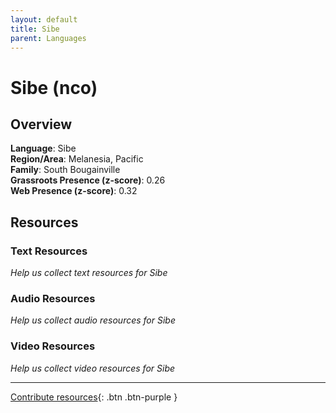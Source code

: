 ```yaml
---
layout: default
title: Sibe
parent: Languages
---
```


# Sibe (nco)

## Overview

**Language**: Sibe  
**Region/Area**: Melanesia, Pacific  
**Family**: South Bougainville  
**Grassroots Presence (z-score)**: 0.26  
**Web Presence (z-score)**: 0.32  

## Resources

### Text Resources
*Help us collect text resources for Sibe*

### Audio Resources
*Help us collect audio resources for Sibe*

### Video Resources
*Help us collect video resources for Sibe*

---

[Contribute resources](https://forms.office.com/e/1SfLJx3u1r){: .btn .btn-purple }
